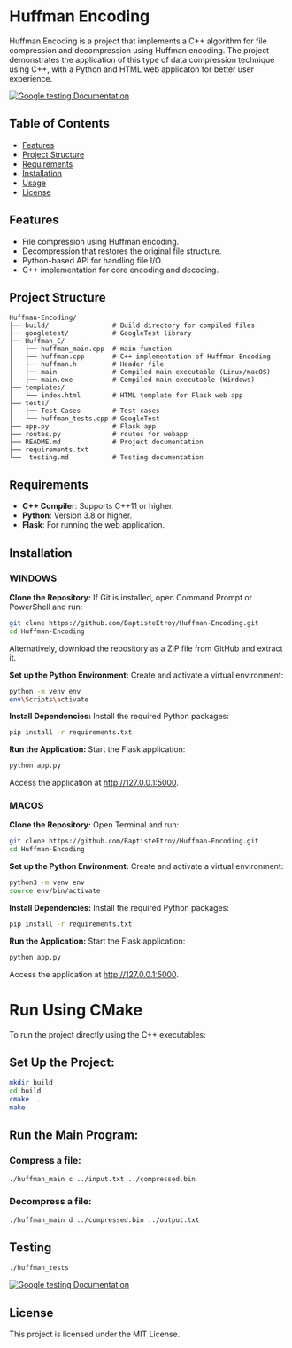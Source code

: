 
# Huffman Encoding

Huffman Encoding is a project that implements a C++ algorithm for file compression and decompression using Huffman encoding. The project demonstrates the application of this type of data compression technique using C++, with a Python and HTML web applicaton for better user experience.

[![Google testing Documentation](https://img.shields.io/badge/Testing-Documentation-blue)](./testing.md)

## Table of Contents

- [Features](#features)
- [Project Structure](#project-structure)
- [Requirements](#requirements)
- [Installation](#installation)
- [Usage](#usage)
- [License](#license)

## Features

- File compression using Huffman encoding.
- Decompression that restores the original file structure.
- Python-based API for handling file I/O.
- C++ implementation for core encoding and decoding.

## Project Structure

```plaintext
Huffman-Encoding/
├── build/                # Build directory for compiled files
├── googletest/           # GoogleTest library
├── Huffman_C/            
│   ├── huffman_main.cpp  # main function
│   ├── huffman.cpp       # C++ implementation of Huffman Encoding
│   ├── huffman.h         # Header file
│   ├── main              # Compiled main executable (Linux/macOS)
│   ├── main.exe          # Compiled main executable (Windows)
├── templates/            
│   └── index.html        # HTML template for Flask web app
├── tests/    
│   ├── Test Cases        # Test cases
│   └── huffman_tests.cpp # GoogleTest
├── app.py                # Flask app
├── routes.py             # routes for webapp
├── README.md             # Project documentation
├── requirements.txt      
└──  testing.md           # Testing documentation
```

## Requirements

- **C++ Compiler**: Supports C++11 or higher.
- **Python**: Version 3.8 or higher.
- **Flask**: For running the web application.

## Installation

### WINDOWS

**Clone the Repository:** If Git is installed, open Command Prompt or PowerShell and run:


```bash
git clone https://github.com/BaptisteEtroy/Huffman-Encoding.git
cd Huffman-Encoding
```

Alternatively, download the repository as a ZIP file from GitHub and extract it.

**Set up the Python Environment:** Create and activate a virtual environment:

```bash
python -m venv env
env\Scripts\activate
```

**Install Dependencies:** Install the required Python packages:

```bash
pip install -r requirements.txt
```

**Run the Application:** Start the Flask application:

```bash
python app.py
```

Access the application at http://127.0.0.1:5000.

### MACOS

**Clone the Repository:** Open Terminal and run:

```bash
git clone https://github.com/BaptisteEtroy/Huffman-Encoding.git
cd Huffman-Encoding
```

**Set up the Python Environment:** Create and activate a virtual environment:
```bash
python3 -m venv env
source env/bin/activate
```

**Install Dependencies:** Install the required Python packages:
```bash
pip install -r requirements.txt
```

**Run the Application:** Start the Flask application:
```bash
python app.py
```

Access the application at http://127.0.0.1:5000.

# Run Using CMake
To run the project directly using the C++ executables:

## Set Up the Project:
```bash
mkdir build
cd build
cmake ..
make
```

## Run the Main Program:

### Compress a file:
```bash
./huffman_main c ../input.txt ../compressed.bin
```

### Decompress a file:
```bash
./huffman_main d ../compressed.bin ../output.txt
```


## Testing
```bash
./huffman_tests
```
[![Google testing Documentation](https://img.shields.io/badge/Testing-Documentation-blue)](./testing.md)

## License

This project is licensed under the MIT License.
